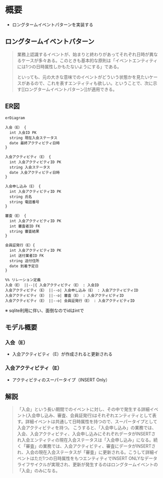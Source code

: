 # 概要

- ロングタームイベントパターンを実装する

## ロングタームイベントパターン

> 業務上認識するイベントが、始まりと終わりがあってそれぞれ日時が異なるケースが多々ある。このときも基本的な原則は「イベントエンティティには1つの日時属性しかもたないようにする」である。
> 
> といっても、元の大きな意味でのイベントがどういう状態かを見たいケースがあるので、これを表すエンティティも欲しい。ということで、次に示す[[ロングタームイベントパターン]]が適用できる。

## ER図

```mermaid
erDiagram

入会（E） {
  int 入会ID PK
  string 現在入会ステータス
  date 最終アクティビティ日時
}

入会アクティビティ（E） {
  int 入会アクティビティID PK
  string 入会ステータス
  date 入会アクティビティ日時
}

入会申し込み（E） {
  int 入会アクティビティID PK
  string 氏名
  string 電話番号
}

審査（E） {
  int 入会アクティビティID PK
  int 審査者ID FK
  string 審査結果
}

会員証発行（E）{
  int 入会アクティビティID PK
  int 送付業者ID FK
  string 送付住所
  date 到着予定日
}

%% リレーション定義
入会（E） ||--|{ 入会アクティビティ（E） : 入会ID
入会アクティビティ（E） ||--o| 入会申し込み（E） : 入会アクティビティID
入会アクティビティ（E） ||--o| 審査（E） : 入会アクティビティID
入会アクティビティ（E） ||--o| 会員証発行（E） : 入会アクティビティID
```
※ sqlite利用に伴い、面倒なのでidはintで

## モデル概要

### 入会（E）
- 入会アクティビティ（E）が作成されると更新される

### 入会アクティビティ（E）
- アクティビティのスーパータイプ（INSERT Only）

## 解説
> 「入会」という長い期間でのイベントに対し、その中で発生する詳細イベント(入会申し込み、審査、会員証発行)はそれぞれエンティティとして表す。詳細イベントは共通して日時属性を持つので、スーパータイプとして入会アクティビティを持つ。
> こうすると、「入会申し込み」の業務では、入会、入会アクティビティ、入会申し込みにそれぞれデータがINSERTされ入会エンティティの現在入会ステータスは「入会申し込み」になる。続く「審査」の業務では、入会アクティビティ、審査にデータがINSERTされ、入会の現在入会ステータスが「審査」に更新される。こうして詳細イベントはただ1つの日時属性をもつエンティティでINSERT ONLYなデータライフサイクルが実現され、更新が発生するのはロングタームイベントの「入会」のみになる。